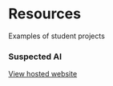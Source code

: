 # Resources

Examples of student projects

### Suspected AI
[View hosted website](https://anthillsocial.github.io/student-examples/SuspectedAI/MA2806-DataVIs-Economic-Growth)
